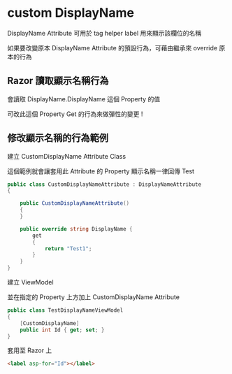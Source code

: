 # custom DisplayName

DisplayName Attribute 可用於 tag helper label 用來顯示該欄位的名稱

如果要改變原本 DisplayName Attribute 的預設行為，可藉由繼承來 override 原本的行為

## Razor 讀取顯示名稱行為

會讀取 DisplayName.DisplayName 這個 Property 的值

可改此這個 Property Get 的行為來做彈性的變更 !


## 修改顯示名稱的行為範例

建立 CustomDisplayName Attribute Class

這個範例就會讓套用此 Attribute 的 Property 顯示名稱一律回傳 Test

```csharp
public class CustomDisplayNameAttribute : DisplayNameAttribute
{

    public CustomDisplayNameAttribute()
    {
    }

    public override string DisplayName {
        get
        {
            return "Test1";
        }
    }
}
```

建立 ViewModel

並在指定的 Property 上方加上 CustomDisplayName Attribute

```csharp
public class TestDisplayNameViewModel
{
    [CustomDisplayName]
    public int Id { get; set; }
}
```

套用至 Razor 上

```html
<label asp-for="Id"></label>
```